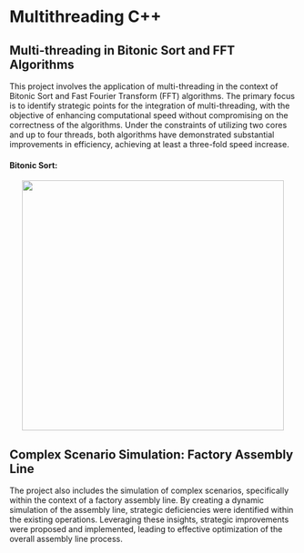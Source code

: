 # Multithreading C++

## Multi-threading in Bitonic Sort and FFT Algorithms

This project involves the application of multi-threading in the context of Bitonic Sort and Fast Fourier Transform (FFT) algorithms. The primary focus is to identify strategic points for the integration of multi-threading, with the objective of enhancing computational speed without compromising on the correctness of the algorithms. Under the constraints of utilizing two cores and up to four threads, both algorithms have demonstrated substantial improvements in efficiency, achieving at least a three-fold speed increase.
#### Bitonic Sort:

<p align="center">
  <img width="460" height="440" src=https://user-images.githubusercontent.com/74190584/237742018-d4e41b6f-6f10-4739-af94-93906c5237af.png>
</p>

## Complex Scenario Simulation: Factory Assembly Line

The project also includes the simulation of complex scenarios, specifically within the context of a factory assembly line. By creating a dynamic simulation of the assembly line, strategic deficiencies were identified within the existing operations. Leveraging these insights, strategic improvements were proposed and implemented, leading to effective optimization of the overall assembly line process.
